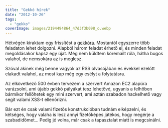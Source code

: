 ```yaml
---
title: "Gekkó hírek"
date: "2012-10-26"
tags: 
  - "gekko"
coverImage: images/2194494864_47d3f3b098_o.webp
---
```


Hétvégén kiraktam egy frissítést a [gekkóra](http://gekko.csokavar.hu). Mostantól egyszerre több feladaton lehet dolgozni. Alapból három feladat érhető el, és minden feladat megoldásakor kapsz egy újat. Még nem küldtem köremailt róla, hátha bugos valahol, de nemsokára az is meglesz.

Szóval akinek még benne vagyok az RSS olvasójában és évekkel ezelőtt elakadt valahol, az most kap még egy esélyt a folytatásra.

Az elkövetkező 500 évben tervezem a szervert Amazon EC2 alapúra varázsolni, ami újabb gekkó pályákat tesz lehetővé, ugyanis a felhőben bármikor fellőhetek egy mini szervert, ami aztán szabadon hackelhető vagy segít valami XSS-t ellenőrizni.

Bár ezt én csak valami fizetős konstrukcióban tudnám elképzelni, és kétséges, hogy valaha is lesz annyi fizetőképes játékos, hogy megérje a szabadidőmet... Pedig jó volna, már csak a tapasztalat miatt is megcsinálni.
